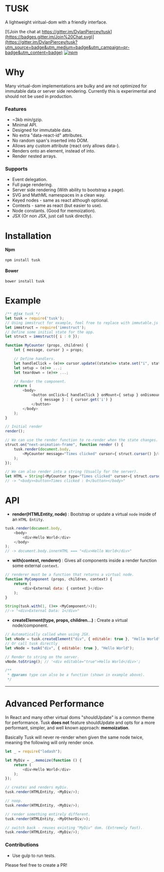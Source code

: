 # TUSK

A lightweight viritual-dom with a friendly interface.

[![Join the chat at https://gitter.im/DylanPiercey/tusk](https://badges.gitter.im/Join%20Chat.svg)](https://gitter.im/DylanPiercey/tusk?utm_source=badge&utm_medium=badge&utm_campaign=pr-badge&utm_content=badge)
[![npm](https://img.shields.io/npm/dm/tusk.svg)](https://www.npmjs.com/package/tusk)

# Why
Many virtual-dom implementations are bulky and are not optimized for immutable data or server side rendering.
Currently this is experimental and should not be used in production.

### Features
* ~3kb min/gzip.
* Minimal API.
* Designed for immutable data.
* No extra "data-react-id" attributes.
* No random span's inserted into DOM.
* Allows any custom attribute (react only allows data-).
* Renders onto an element, instead of into.
* Render nested arrays.

### Supports
* Event delegation.
* Full page rendering.
* Server side rendering (With ability to bootstrap a page).
* SVG and MathML namespaces in a clean way.
* Keyed nodes - same as react although optional.
* Contexts - same as react (but easier to use).
* Node constants. (Good for memoization).
* JSX (Or non JSX, just call tusk directly).

# Installation

#### Npm
```console
npm install tusk
```

#### Bower
```console
bower install tusk
```

# Example

```javascript
/** @jsx tusk */
let tusk = require('tusk');
// Using immstruct for example, feel free to replace with immutable.js or others.
let immstruct = require('immstruct');
// Define some initial state for the app.
let struct = immstruct({ i : 0 });

function MyCounter (props, children) {
    let { message, cursor } = props;

    // Define handlers.
    let handleClick = (e)=> cursor.update((state)=> state.set("i", state.get("i") + 1));
    let setup = (e)=> ...;
    let teardown = (e)=> ...;

    // Render the component.
    return (
        <body>
            <button onClick={ handleClick } onMount={ setup } onDismount={ teardown }>
                { message } : { cursor.get('i') }
            </button>
        </body>
    );
}

// Initial render
render();

// We can use the render function to re-render when the state changes.
struct.on("next-animation-frame", function render () {
    tusk.render(document.body,
        <MyCounter message="Times clicked" cursor={ struct.cursor() }/>
    );
});

// We can also render into a string (Usually for the server).
let HTML = String(<MyCounter type="Times clicked" cursor={ struct.cursor() }/>);
// -> "<body><button>Times clicked : 0</button></body>"
```

# API
+ **render(HTMLEntity, node)** : Bootstrap or update a virtual `node` inside of an `HTML Entity`.

```javascript
tusk.render(document.body,
    <body>
        <div>Hello World</div>
    </body>
);
// -> document.body.innerHTML === "<div>Hello World</div>"
```

+ **with(context, renderer)** : Gives all components inside a render function some external `context`.


```javascript
// renderer must be a function that returns a virtual node.
function MyComponent (props, children, context) {
    return (
        <div>External data: { context }</div>
    );
}

String(tusk.with(1, ()=> <MyComponent/>));
//-> "<div>External Data: 1</div>"
```

+ **createElement(type, props, children...)** : Create a virtual node/component.

```javascript
// Automatically called when using JSX.
let vNode = tusk.createElement("div", { editable: true }, "Hello World");
// Or call tusk directly
let vNode = tusk("div", { editable: true }, "Hello World");

// Render to string on the server.
vNode.toString(); // '<div editable="true">Hello World</div>';

/**
 * @params type can also be a function (shown in example above).
 */
```

---

# Advanced Performance
In React and many other virtual doms "shouldUpdate" is a common theme for performance.
Tusk **does not** feature shouldUpdate and opts for a more performant, simpler, and well known approach: **memoization**.

Basically Tusk will never re-render when given the same node twice, meaning the following will only render once.

```javascript
let _ = require("lodash");

let MyDiv = _.memoize(function () {
    return (
        <div>Hello World</div>
    );
});

// creates and renders myDiv.
tusk.render(HTMLEntity, <MyDiv/>);

// noop.
tusk.render(HTMLEntity, <MyDiv/>);

// render something entirely different.
tusk.render(HTMLEntity, <MyOtherDiv/>);

// switch back - reuses existing "MyDiv" dom. (Extremely fast).
tusk.render(HTMLEntity, <MyDiv/>);
```

### Contributions

* Use gulp to run tests.

Please feel free to create a PR!
